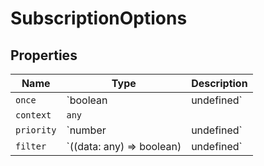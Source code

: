 # SubscriptionOptions

## Properties

| Name | Type | Description |
|------|------|-------------|
| `once` | `boolean | undefined` |  |
| `context` | `any` |  |
| `priority` | `number | undefined` |  |
| `filter` | `((data: any) => boolean) | undefined` |  |

